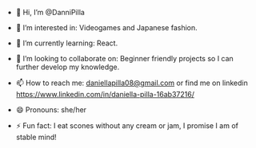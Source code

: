 - 👋 Hi, I’m @DanniPilla


- 👀 I’m interested in: 
Videogames and Japanese fashion.
- 🌱 I’m currently learning: 
React.
- 💞️ I’m looking to collaborate on: 
Beginner friendly projects so I can further develop my knowledge.
- 📫 How to reach me: 
daniellapilla08@gmail.com or find me on linkedin https://www.linkedin.com/in/daniella-pilla-16ab37216/
- 😄 Pronouns: 
she/her
- ⚡ Fun fact: 
I eat scones without any cream or jam, I promise I am of stable mind!

<!---
DanniPilla/DanniPilla is a ✨ special ✨ repository because its `README.md` (this file) appears on your GitHub profile.
You can click the Preview link to take a look at your changes.
--->
